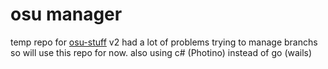 # osu manager
temp repo for [osu-stuff](https://github.com/mezleca/osu-stuff) v2
had a lot of problems trying to manage branchs so will use this repo for now.
also using c# (Photino) instead of go (wails)